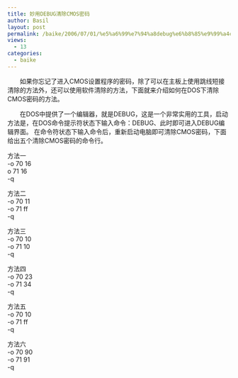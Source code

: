 ```yaml
---
title: 妙用DEBUG清除CMOS密码
author: Basil
layout: post
permalink: /baike/2006/07/01/%e5%a6%99%e7%94%a8debug%e6%b8%85%e9%99%a4cmos%e5%af%86%e7%a0%81/
views:
  - 13
categories:
  - baike
---
```

　　如果你忘记了进入CMOS设置程序的密码，除了可以在主板上使用跳线短接清除的方法外，还可以使用软件清除的方法，下面就来介绍如何在DOS下清除CMOS密码的方法。

　　在DOS中提供了一个编辑器，就是DEBUG，这是一个非常实用的工具，启动方法是，在DOS命令提示符状态下输入命令：DEBUG、此时即可进入DEBUG编辑界面。 在命令符状态下输入命令后，重新启动电脑即可清除CMOS密码，下面给出五个清除CMOS密码的命令行。  
<!--more-->

  
方法一  
-o 70 16  
o 71 16  
-q

方法二  
-o 70 11  
-o 71 ff  
-q

方法三  
-o 70 10  
-o 71 10  
-q

方法四  
-o 70 23  
-o 71 34  
-q

方法五  
-o 70 10  
-o 71 ff  
-q

方法六  
-o 70 90  
-o 71 91  
-q